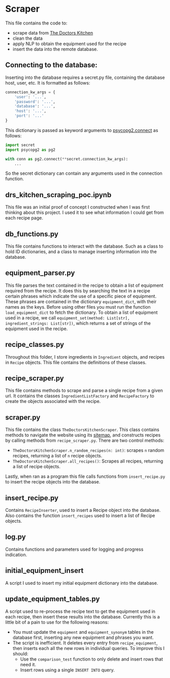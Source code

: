 # Scraper

This file contains the code to:
- scrape data from [The Doctors Kitchen](https://thedoctorskitchen.com/)
- clean the data
- apply NLP to obtain the equipment used for the recipe
- insert the data into the remote database.

## Connecting to the database:
Inserting into the database requires a secret.py file, containing the database host, user, etc. It is formatted as follows:
```python
connection_kw_args = {
    'user': '...',
    'password': '...',
    'database': '...',
    'host': '...',
    'port': '...'
}
```
This dictionary is passed as keyword arguments to [psycopg2.connect](https://www.psycopg.org/docs/module.html) as follows:
```python
import secret
import psycopg2 as pg2

with conn as pg2.connect(**secret.connection_kw_args):
    ...
```
So the secret dictionary can contain any arguments used in the connection function.

## drs_kitchen_scraping_poc.ipynb
This file was an initial proof of concept I constructed when I was first thinking about this project. I used it to see what information I could get from each recipe page.

## db_functions.py
This file contains functions to interact with the database. Such as a class to hold ID dictionaries, and a class to manage inserting information into the database.

## equipment_parser.py
This file parses the text contained in the recipe to obtain a list of equipment required from the recipe.
It does this by searching the text in a recipe certain phrases which indicate the use of a specific piece of equipment. These phrases are contained in the dictionary `equipment_dict`, with their names as the keys.
Before using other files you must run the function `load_equipment_dict` to fetch the dictionary.
To obtain a list of equipment used in a recipe, we call `equipment_set(method: List[str], ingredient_strings: List[str])`,
which returns a set of strings of the equipment used in the recipe.

## recipe_classes.py
Throughout this folder, I store ingredients in `Ingredient` objects, and recipes in `Recipe` objects. This file contains the definitions of these classes.

## recipe_scraper.py
This file contains methods to scrape and parse a single recipe from a given url.
It contains the classes `IngredientListFactory` and `RecipeFactory` to create the objects associated with the recipe.

## scraper.py
This file contains the class `TheDoctorsKitchenScraper`. This class contains methods to navigate the website using its [sitemap](https://thedoctorskitchen.com/sitemap.xml),
and constructs recipes by calling methods from `recipe_scraper.py`. There are two control methods:
- `TheDoctorsKitchenScraper.n_random_recipes(n: int)`: scrapes `n` random recipes, returning a list of `n` recipe objects.
- `TheDoctorsKitchenScraper.all_recipes()`: Scrapes all recipes, returning a list of recipe objects.

Lastly, when ran as a program this file calls functions from `insert_recipe.py` to insert the recipe objects into the database.

## insert_recipe.py
Contains `RecipeInserter`, used to insert a Recipe object into the database. Also contains the function `insert_recipes` used to insert a list of Recipe objects.

## log.py
Contains functions and parameters used for logging and progress indication.

## initial_equipment_insert
A script I used to insert my initial equipment dictionary into the database.

## update_equipment_tables.py
A script used to re-process the recipe text to get the equipment used in each recipe, then insert these results into the database.
Currently this is a little bit of a pain to use for the following reasons:
- You must update the `equipment` and `equipment_synonym` tables in the database first, inserting any new equipment and phrases you want.
- The script is inefficient. It deletes every entry from `recipe_equipment`, then inserts each all the new rows in individual queries. To improve this I should:
  - Use the `comparison_test` function to only delete and insert rows that need it.
  - Insert rows using a single `INSERT INTO` query.
